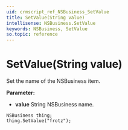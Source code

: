 ```yaml
---
uid: crmscript_ref_NSBusiness_SetValue
title: SetValue(String value)
intellisense: NSBusiness.SetValue
keywords: NSBusiness, SetValue
so.topic: reference
---
```


# SetValue(String value)

Set the name of the NSBusiness item.

**Parameter:** 
 - **value** String NSBusiness name.

```crmscript
NSBusiness thing;
thing.SetValue("frotz");
```


